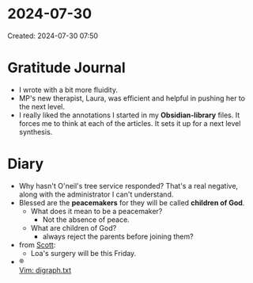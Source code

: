 # 2024-07-30
Created: 2024-07-30 07:50


# Gratitude Journal 

- I wrote with a bit more fluidity. 
- MP's new therapist, Laura, was efficient and helpful in pushing her to the next level.
- I really liked the annotations I started in my **Obsidian-library** files. It forces me to think at each of the articles. It sets it up for a next level synthesis.  

# Diary 

- Why hasn't O'neil's tree service responded? That's a real negative, along with the administrator I can't understand.
- Blessed are the **peacemakers** for they will be called **children of God**. 
    - What does it mean to be a peacemaker?
        - Not the absence of peace. 
    - What are children of God?
        - always reject the parents before joining them?
- from [Scott](/Scott.md):
    - Loa's surgery will be this Friday.
- ®  
[Vim: digraph.txt](https://vimhelp.org/digraph.txt.html)

